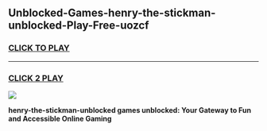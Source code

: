 
## Unblocked-Games-henry-the-stickman-unblocked-Play-Free-uozcf
<h3>
<a href="https://premium76.site?title=henry-the-stickman-unblocked&ref=20M">CLICK TO PLAY</a></h3>
<hr>

<h3>
<a href="https://premium76.site?title=henry-the-stickman-unblocked&ref=20M">CLICK 2 PLAY</a>
  
</h3>

<a href="https://premium76.site?title=henry-the-stickman-unblocked&ref=19M"><img src="https://clearcache.store/games.png"></a>


**henry-the-stickman-unblocked games unblocked: Your Gateway to Fun and Accessible Online Gaming**
